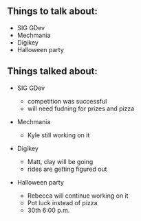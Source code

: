 ﻿Things to talk about:
---------------------

- SIG GDev
- Mechmania
- Digikey
- Halloween party

Things talked about:
--------------------

- SIG GDev
   - competition was successful
   - will need fudning for prizes and pizza

- Mechmania
   - Kyle still working on it

- Digikey
   - Matt, clay will be going
   - rides are getting figured out

- Halloween party
   - Rebecca will continue working on it
   - Pot luck instead of pizza
   - 30th 6:00 p.m.